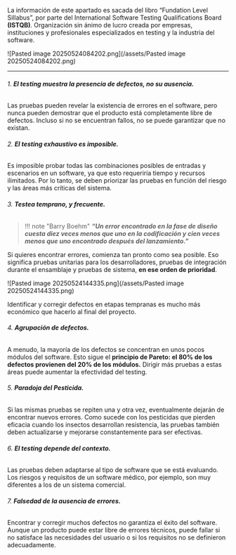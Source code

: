 La información de este apartado es sacada del libro “Fundation Level Sillabus”, por parte del International Software Testing Qualifications Board **(ISTQB)**. Organización sin ánimo de lucro creada por empresas, instituciones y profesionales especializados en testing y la industria del software.

![Pasted image 20250524084202.png](/assets/Pasted image 20250524084202.png)
****
###### 1. ***El testing muestra la presencia de defectos, no su ausencia.*** 
Las pruebas pueden revelar la existencia de errores en el software, pero nunca pueden demostrar que el producto está completamente libre de defectos. Incluso si no se encuentran fallos, no se puede garantizar que no existan.
###### 2. ***El testing exhaustivo es imposible.***
Es imposible probar todas las combinaciones posibles de entradas y escenarios en un software, ya que esto requeriría tiempo y recursos ilimitados. Por lo tanto, se deben priorizar las pruebas en función del riesgo y las áreas más críticas del sistema.

###### 3. ***Testea temprano, y frecuente.*** 
> !!! note "Barry Boehm"
> ***“Un error encontrado en la fase de diseño cuesta diez veces menos que uno en la codificación y cien veces menos que uno encontrado después del lanzamiento.”***

Si quieres encontrar errores, comienza tan pronto como sea posible.
Eso significa pruebas unitarias para los desarrolladores, pruebas de integración durante el ensamblaje y pruebas de sistema, **en ese orden de prioridad**. 

![Pasted image 20250524144335.png](/assets/Pasted image 20250524144335.png)

Identificar y corregir defectos en etapas tempranas es mucho más económico que hacerlo al final del proyecto.
###### 4. ***Agrupación de defectos.***
A menudo, la mayoría de los defectos se concentran en unos pocos módulos del software. Esto sigue el **principio de Pareto: el 80% de los defectos provienen del 20% de los módulos.** Dirigir más pruebas a estas áreas puede aumentar la efectividad del testing.
###### 5. ***Paradoja del Pesticida.***
Si las mismas pruebas se repiten una y otra vez, eventualmente dejarán de encontrar nuevos errores. Como sucede con los pesticidas que pierden eficacia cuando los insectos desarrollan resistencia, las pruebas también deben actualizarse y mejorarse constantemente para ser efectivas.
###### 6. ***El testing depende del contexto.***
Las pruebas deben adaptarse al tipo de software que se está evaluando. Los riesgos y requisitos de un software médico, por ejemplo, son muy diferentes a los de un sistema comercial.
###### 7. ***Falsedad de la ausencia de errores.***
Encontrar y corregir muchos defectos no garantiza el éxito del software. Aunque un producto puede estar libre de errores técnicos, puede fallar si no satisface las necesidades del usuario o si los requisitos no se definieron adecuadamente.
